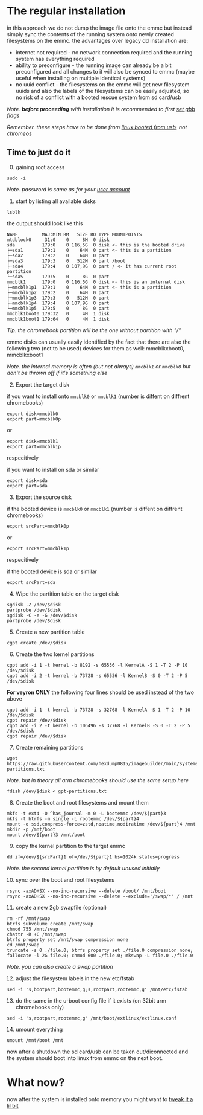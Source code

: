 # The regular installation

in this approach we do not dump the image file onto the emmc but instead simply sync the contents of the running system onto newly created filesystems on the emmc. the advantages over legacy dd installation are:
- internet not required - no network connection required and the running system has everything required
- ability to preconfigure - the running image can already be a bit preconfigured and all changes to it will also be synced to emmc (maybe useful when installing on multiple identical systems)
- no uuid conflict - the filesystems on the emmc will get new filesystem uuids and also the labels of the filesystems can be easily adjusted, so no risk of a conflict with a booted rescue system from sd card/usb

_Note. **before proceeding** with installation it is recommended to first [set gbb flags](../setting_gbb_flags.md)_

_Remember. these steps have to be done from [linux booted from usb](../readme.md), not chromeos_

## Time to just do it

0. gaining root access

```
sudo -i
```
_Note. password is same as for your [user account](../../../readme.md)_

1. start by listing all available disks

```
lsblk
```
the output should look like this
```
NAME         MAJ:MIN RM   SIZE RO TYPE MOUNTPOINTS
mtdblock0     31:0    0     8M  0 disk 
sda          179:0    0 116,5G  0 disk <- this is the booted drive
├─sda1       179:1    0    64M  0 part <- this is a partition
├─sda2       179:2    0    64M  0 part 
├─sda3       179:3    0   512M  0 part /boot
├─sda4       179:4    0 107,9G  0 part / <- it has current root partition
└─sda5       179:5    0     8G  0 part 
mmcblk1      179:0    0 116,5G  0 disk <- this is an internal disk
├─mmcblk1p1  179:1    0    64M  0 part <- this is a partition
├─mmcblk1p2  179:2    0    64M  0 part 
├─mmcblk1p3  179:3    0   512M  0 part
├─mmcblk1p4  179:4    0 107,9G  0 part
└─mmcblk1p5  179:5    0     8G  0 part 
mmcblk1boot0 179:32   0     4M  1 disk 
mmcblk1boot1 179:64   0     4M  1 disk
```

_Tip. the chromebook partition will be the one without partition with "/"_

emmc disks can usually easily identified by the fact that there are also the following two (not to be used) devices for them as well: mmcblkxboot0, mmcblkxboot1

_Note. the internal memory is often (but not always) ```mmcblk1``` or ```mmcblk0``` but don't be thrown off if it's something else_

2. Export the target disk

if you want to install onto ```mmcblk0``` or ```mmcblk1``` (number is diffent on diffrent chromebooks)
```
export disk=mmcblk0
export part=mmcblk0p
```
or
```
export disk=mmcblk1
export part=mmcblk1p
```
respecitively

if you want to install on sda or similar
```
export disk=sda
export part=sda
```

3. Export the source disk

if the booted device is ```mmcblk0``` or ```mmcblk1``` (number is diffent on diffrent chromebooks)
```
export srcPart=mmcblk0p
```
or
```
export srcPart=mmcblk1p
```
respecitively

if the booted device is sda or similar
```
export srcPart=sda
```


4. Wipe the partition table on the target disk
```
sgdisk -Z /dev/$disk
partprobe /dev/$disk
sgdisk -C -e -G /dev/$disk
partprobe /dev/$disk
```
5. Create a new partition table
```
cgpt create /dev/$disk
```
6. Create the two kernel partitions
```
cgpt add -i 1 -t kernel -b 8192 -s 65536 -l KernelA -S 1 -T 2 -P 10 /dev/$disk
cgpt add -i 2 -t kernel -b 73728 -s 65536 -l KernelB -S 0 -T 2 -P 5 /dev/$disk
```
**For veyron ONLY** the following four lines should be used instead of the two above
```
cgpt add -i 1 -t kernel -b 73728 -s 32768 -l KernelA -S 1 -T 2 -P 10 /dev/$disk
cgpt repair /dev/$disk
cgpt add -i 2 -t kernel -b 106496 -s 32768 -l KernelB -S 0 -T 2 -P 5 /dev/$disk
cgpt repair /dev/$disk
```

7. Create remaining partitions
```
wget https://raw.githubusercontent.com/hexdump0815/imagebuilder/main/systems/chromebook_veyron/gpt-partitions.txt
```
_Note. but in theory all arm chromebooks should use the same setup here_
```
fdisk /dev/$disk < gpt-partitions.txt
```
8. Create the boot and root filesystems and mount them
```
mkfs -t ext4 -O ^has_journal -m 0 -L bootemmc /dev/${part}3
mkfs -t btrfs -m single -L rootemmc /dev/${part}4
mount -o ssd,compress-force=zstd,noatime,nodiratime /dev/${part}4 /mnt
mkdir -p /mnt/boot
mount /dev/${part}3 /mnt/boot
```
9. copy the kernel partition to the target emmc
```
dd if=/dev/${srcPart}1 of=/dev/${part}1 bs=1024k status=progress
```
_Note. the second kernel partition is by default unused initially_

10. sync over the boot and root filesystems
```
rsync -axADHSX --no-inc-recursive --delete /boot/ /mnt/boot
rsync -axADHSX --no-inc-recursive --delete --exclude='/swap/*' / /mnt
```
11. create a new 2gb swapfile (optional)
```
rm -rf /mnt/swap
btrfs subvolume create /mnt/swap
chmod 755 /mnt/swap
chattr -R +C /mnt/swap
btrfs property set /mnt/swap compression none
cd /mnt/swap
truncate -s 0 ./file.0; btrfs property set ./file.0 compression none; fallocate -l 2G file.0; chmod 600 ./file.0; mkswap -L file.0 ./file.0
```
_Note. you can also create a swap partition_

12.  adjust the filesystem labels in the new etc/fstab
```
sed -i 's,bootpart,bootemmc,g;s,rootpart,rootemmc,g' /mnt/etc/fstab
```
13.  do the same in the u-boot config file if it exists (on 32bit arm chromebooks only)
```
sed -i 's,rootpart,rootemmc,g' /mnt/boot/extlinux/extlinux.conf
```
14.  umount everything
```
umount /mnt/boot /mnt
```
now after a shutdown the sd card/usb can be taken out/diconnected and the system should boot into linux from emmc on the next boot.

# What now?

now after the system is installed onto memory you might want to [tweak it a lil bit](../../postinst/readme.md)